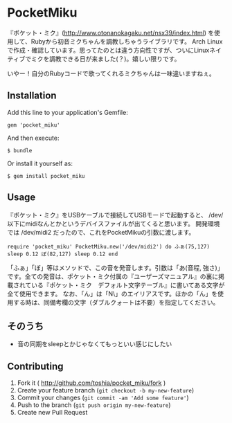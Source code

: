 # PocketMiku

『ポケット・ミク』(http://www.otonanokagaku.net/nsx39/index.html) を使用して、Rubyから初音ミクちゃんを調教しちゃうライブラリです。
Arch Linuxで作成・確認しています。思ってたのとは違う方向性ですが、ついにLinuxネイティブでミクを調教できる日が来ました(？)。嬉しい限りです。

いやー！自分のRubyコードで歌ってくれるミクちゃんは一味違いますねぇ。

## Installation

Add this line to your application's Gemfile:

    gem 'pocket_miku'

And then execute:

    $ bundle

Or install it yourself as:

    $ gem install pocket_miku

## Usage

『ポケット・ミク』をUSBケーブルで接続してUSBモードで起動すると、 /dev/ 以下にmidiなんとかというデバイスファイルが出てくると思います。
開発環境では /dev/midi2 だったので、これをPocketMikuの引数に渡します。

`
    require 'pocket_miku'
	PocketMiku.new('/dev/midi2') do
	  ふぁ(75,127)
      sleep 0.12
      ぼ(82,127)
      sleep 0.12
	end
`

「ふぁ」「ぼ」等はメソッドで、この音を発音します。引数は「あ(音程, 強さ)」です。全ての発音は、ポケット・ミク付属の『ユーザーズマニュアル』の裏に掲載されている『ポケット・ミク　デフォルト文字テーブル』に書いてある文字が全て使用できます。
なお、「ん」は「N\」のエイリアスです。ほかの「ん」を使用する時は、同備考欄の文字（ダブルクォートは不要）を指定してください。

## そのうち

- 音の同期をsleepとかじゃなくてもっといい感じにしたい

## Contributing

1. Fork it ( http://github.com/toshia/pocket_miku/fork )
2. Create your feature branch (`git checkout -b my-new-feature`)
3. Commit your changes (`git commit -am 'Add some feature'`)
4. Push to the branch (`git push origin my-new-feature`)
5. Create new Pull Request
